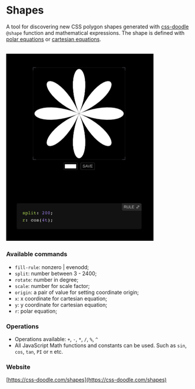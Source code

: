 # Shapes

A tool for discovering new CSS polygon shapes generated
with [css-doodle](https://css-doodle.com) `@shape` function and mathematical expressions.
The shape is defined with [polar equations](https://en.wikipedia.org/wiki/Polar_coordinate_system) or [cartesian equations](https://en.wikipedia.org/wiki/Cartesian_coordinate_system).

<br/>
<a href="http://css-doodle.com/shapes">
	<img alt="screenshot of interface" src="screenshot.png" width="400px"/>
</a><br/>

### Available commands
* `fill-rule`:  nonzero | evenodd;
* `split`: number between 3 - 2400;
* `rotate`: number in degree;
* `scale`: number for scale factor;
* `origin`: a pair of value for setting coordinate origin;
* `x`: x coordinate for cartesian equation;
* `y`: y coordinate for cartesian equation;
* `r`: polar equation;


### Operations

* Operations available: `+`, `-`, `*`, `/`, `%`, `^`
* All JavaScript Math functions and constants can be used. Such as `sin`, `cos`, `tan`, `PI` or `π` etc.

### Website

[https://css-doodle.com/shapes](https://css-doodle.com/shapes)
